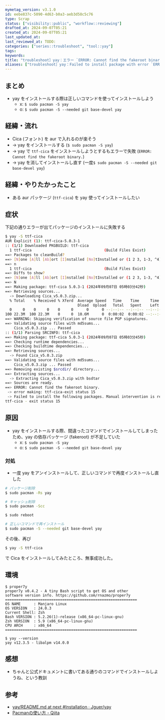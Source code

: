 ```yaml
---
mymetag_version: v3.1.0
id: eebe837c-5090-4d63-b0a3-aeb3d58c5c76
type: Scrap
status: ["visibility::public", "workflow::reviewing"]
drafted_at: 2024-09-07T05:21
created_at: 2024-09-07T05:21
last_updated_at:
last_reviewed_at: TODO:
categories: ["series::troubleshoot", "tool::yay"]
tags:
keywords:
title: "troubleshoot］yay：エラー `ERROR: Cannot find the fakeroot binary.` が出てパッケージのインストールに失敗した"
aliases: ["troubleshoot］yay：Failed to install package with error `ERROR: Cannot find the fakeroot binary.`"]
---
```


## まとめ

- yay をインストールする際は正しいコマンドを使ってインストールしよう
    - x: `$ sudo pacman -S yay`
    - o: `$ sudo pacman -S --needed git base-devel yay`

## 経緯・流れ

- Cica (フォント) を aur で入れるのが楽そう
- -> yay をインストールする (`$ sudo pacman -S yay`)
- -> yay で `ttf-cica` をインストールしようとするもエラーで失敗 (`ERROR: Cannot find the fakeroot binary.`)
- -> yay を消してインストールし直す (一度`$ sudo pacman -S --needed git base-devel yay`)

## 経緯・やりたかったこと

- ある aur パッケージ (`ttf-cica`) を yay 使ってインストールしたい

## 症状

下記の通りエラーが出てパッケージのインストールに失敗する

```sh
$ yay -S ttf-cica
AUR Explicit (1): ttf-cica-5.0.3-1
:: (1/1) Downloaded PKGBUILD: ttf-cica
  1 ttf-cica                                 (Build Files Exist)
==> Packages to cleanBuild?
==> [N]one [A]ll [Ab]ort [I]nstalled [No]tInstalled or (1 2 3, 1-3, ^4)
==> n
  1 ttf-cica                                 (Build Files Exist)
==> Diffs to show?
==> [N]one [A]ll [Ab]ort [I]nstalled [No]tInstalled or (1 2 3, 1-3, ^4)
==> N
==> Making package: ttf-cica 5.0.3-1 (2024年09月07日 05時03分42秒)
==> Retrieving sources...
  -> Downloading Cica_v5.0.3.zip...
  % Total    % Received % Xferd  Average Speed   Time    Time     Time  Current
                                 Dload  Upload   Total   Spent    Left  Speed
  0     0    0     0    0     0      0      0 --:--:-- --:--:-- --:--:--     0
100 22.3M  100 22.3M    0     0  10.6M      0  0:00:02  0:00:02 --:--:-- 12.4M
==> WARNING: Skipping verification of source file PGP signatures.
==> Validating source files with md5sums...
    Cica_v5.0.3.zip ... Passed
:: (1/1) Parsing SRCINFO: ttf-cica
==> Making package: ttf-cica 5.0.3-1 (2024年09月07日 05時03分45秒)
==> Checking runtime dependencies...
==> Checking buildtime dependencies...
==> Retrieving sources...
  -> Found Cica_v5.0.3.zip
==> Validating source files with md5sums...
    Cica_v5.0.3.zip ... Passed
==> Removing existing $srcdir/ directory...
==> Extracting sources...
  -> Extracting Cica_v5.0.3.zip with bsdtar
==> Sources are ready.
==> ERROR: Cannot find the fakeroot binary.
 -> error making: ttf-cica-exit status 15
 -> Failed to install the following packages. Manual intervention is required:
ttf-cica - exit status 15
```

## 原因

- yay をインストールする際、間違ったコマンドでインストールしてしまったため、yay の依存パッケージ (fakeroot) が不足していた
    - x: `$ sudo pacman -S yay`
    - o: `$ sudo pacman -S --needed git base-devel yay`

### 対処

- 一度 yay をアンインストールして、正しいコマンドで再度インストールし直した

```sh
# パッケージ削除
$ sudo pacman -Rs yay

# キャッシュ削除
$ sudo pacman -Scc

$ sudo reboot
```

```sh
# 正しいコマンドで再インストール
$ sudo pacman -S --needed git base-devel yay
```

その後、再び

```sh
$ yay -S ttf-cica
```

で Cica をインストールしてみたところ、無事成功した。

## 環境

```console
$ proper7y
proper7y v0.4.2 - A tiny Bash script to get OS and other
software version info. https://github.com/rnazmo/proper7y
============================================================
OS NAME      : Manjaro Linux
OS VERSION   : 24.0.3
Current Shell: Zsh
Bash VERSION : 5.2.26(1)-release (x86_64-pc-linux-gnu)
Zsh VERSION  : 5.9 (x86_64-pc-linux-gnu)
CPU ARCH     : x86_64
============================================================

$ yay --version
yay v12.3.5 - libalpm v14.0.0
```

## 感想

- ちゃんと公式ドキュメントに書いてある通りのコマンドでインストールしようね、という教訓

## 参考

- [yay/README.md at next #Installation · Jguer/yay](https://github.com/Jguer/yay/blob/675f0ba3f3d4bbc006a12c29e273df0f4f533edc/README.md#other-distributions)
- [Pacmanの使い方 - Qiita](https://qiita.com/MoriokaReimen/items/dbe1448ce6c0f80a6ac1)

